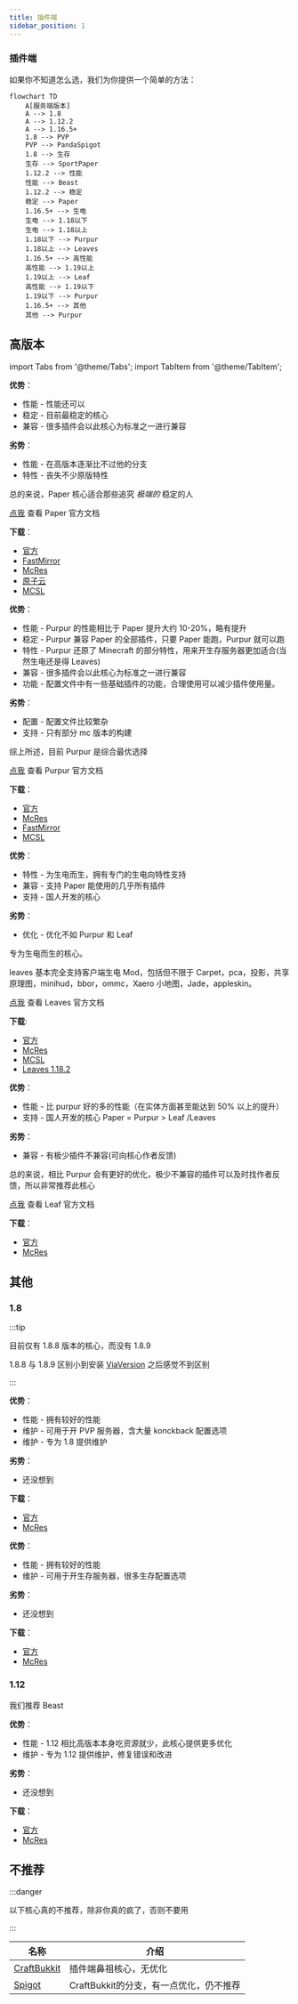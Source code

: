 ```yaml
---
title: 插件端
sidebar_position: 1
---
```


### 插件端

如果你不知道怎么选，我们为你提供一个简单的方法：

```mermaid
flowchart TD
    A[服务端版本]
    A --> 1.8
    A --> 1.12.2
    A --> 1.16.5+
    1.8 --> PVP
    PVP --> PandaSpigot
    1.8 --> 生存
    生存 --> SportPaper
    1.12.2 --> 性能
    性能 --> Beast
    1.12.2 --> 稳定
    稳定 --> Paper
    1.16.5+ --> 生电
    生电 --> 1.18以下
    生电 --> 1.18以上
    1.18以下 --> Purpur
    1.18以上 --> Leaves
    1.16.5+ --> 高性能
    高性能 --> 1.19以上
    1.19以上 --> Leaf
    高性能 --> 1.19以下
    1.19以下 --> Purpur
    1.16.5+ --> 其他
    其他 --> Purpur
```

## 高版本

import Tabs from '@theme/Tabs';
import TabItem from '@theme/TabItem';

<Tabs queryString="server-core-choose">
<TabItem value="paper" label="Paper">

**优势**：

- 性能 - 性能还可以
- 稳定 - 目前最稳定的核心
- 兼容 - 很多插件会以此核心为标准之一进行兼容

**劣势**：

- 性能 - 在高版本逐渐比不过他的分支
- 特性 - 丧失不少原版特性

总的来说，Paper 核心适合那些追究 *极端的* 稳定的人

[点我](https://docs.papermc.io/paper) 查看 Paper 官方文档

**下载**：

- [官方](https://papermc.io/downloads/all)
- [FastMirror](https://www.fastmirror.net/#/download/Paper)
- [McRes](https://mcres.cn/downloads/paper.html)
- [原子云](https://res.nullatom.com/Minecraft/Server/Paper/)
- [MCSL](https://sync.mcsl.com.cn/core/Paper)

</TabItem>
<TabItem value="purpur" label="Purpur">

**优势**：

- 性能 - Purpur 的性能相比于 Paper 提升大约 10-20%，略有提升
- 稳定 - Purpur 兼容 Paper 的全部插件，只要 Paper 能跑，Purpur 就可以跑
- 特性 - Purpur 还原了 Minecraft 的部分特性，用来开生存服务器更加适合(当然生电还是得 Leaves)
- 兼容 - 很多插件会以此核心为标准之一进行兼容
- 功能 - 配置文件中有一些基础插件的功能，合理使用可以减少插件使用量。

**劣势**：

- 配置 - 配置文件比较繁杂
- 支持 - 只有部分 mc 版本的构建

综上所述，目前 Purpur 是综合最优选择

[点我](https://purpurmc.org/docs/purpur) 查看 Purpur 官方文档

**下载**：

- [官方](https://purpurmc.org/downloads)
- [McRes](https://mcres.cn/downloads/purpur.html)
- [FastMirror](https://www.fastmirror.net/#/download/Purpur)
- [MCSL](https://sync.mcsl.com.cn/core/Purpur)

</TabItem>
<TabItem value="leaves" label="Leaves">

**优势**：

- 特性 - 为生电而生，拥有专门的生电向特性支持
- 兼容 - 支持 Paper 能使用的几乎所有插件
- 支持 - 国人开发的核心

**劣势**：

- 优化 - 优化不如 Purpur 和 Leaf

专为生电而生的核心。

leaves 基本完全支持客户端生电 Mod，包括但不限于 Carpet，pca，投影，共享原理图，minihud，bbor，ommc，Xaero 小地图，Jade，appleskin。

[点我](https://docs.leavesmc.org/zh_Hans) 查看 Leaves 官方文档

**下载**:

- [官方](https://leavesmc.org/downloads/leaves)
- [McRes](https://mcres.cn/downloads/leaves.html)
- [MCSL](https://sync.mcsl.com.cn/core/Leaves)
- [Leaves 1.18.2](https://vip.123pan.cn/1821558579/6492009)

</TabItem>
<TabItem value="Leaf" label="Leaf">

**优势**：

- 性能 - 比 purpur 好的多的性能（在实体方面甚至能达到 50% 以上的提升）
- 支持 - 国人开发的核心
  Paper = Purpur > Leaf /Leaves

**劣势**：

- 兼容 - 有极少插件不兼容(可向核心作者反馈)

总的来说，相比 Purpur 会有更好的优化，极少不兼容的插件可以及时找作者反馈，所以非常推荐此核心

[点我](https://docs.leafmc.one/zh) 查看 Leaf 官方文档

**下载**：

- [官方](https://github.com/Winds-Studio/Leaf/releases)
- [McRes](https://mcres.cn/downloads/leaf.html)

</TabItem>
</Tabs>

## 其他

### 1.8

:::tip

目前仅有 1.8.8 版本的核心，而没有 1.8.9

1.8.8 与 1.8.9 区别小到安装 [ViaVersion](/docs-java/process/plugin/other/Via/Via.md) 之后感觉不到区别

:::

<Tabs queryString="server-core-choose-1.8">
<TabItem value="pandaspigot" label="PandaSpigot">

**优势**：

- 性能 - 拥有较好的性能
- 维护 - 可用于开 PVP 服务器，含大量 konckback 配置选项
- 维护 - 专为 1.8 提供维护

**劣势**：

- 还没想到

**下载**：

- [官方](https://nightly.link/hpfxd/PandaSpigot/workflows/build/master/Server%20JAR.zip)
- [McRes](https://vip.123pan.cn/1821558579/Lingyi/core/pandaspigot-116-mcres.cn.jar)

</TabItem>
<TabItem value="sportpaper" label="SportPaper">

**优势**：

- 性能 - 拥有较好的性能
- 维护 - 可用于开生存服务器，很多生存配置选项

**劣势**：

- 还没想到

**下载**：

- [官方](https://github.com/Electroid/SportPaper)
- [McRes](https://vip.123pan.cn/1821558579/6492156)

</TabItem>
</Tabs>

### 1.12

我们推荐 Beast

**优势**：

- 性能 - 1.12 相比高版本本身吃资源就少，此核心提供更多优化
- 维护 - 专为 1.12 提供维护，修复错误和改进

**劣势**：

- 还没想到

**下载**：

- [官方](https://github.com/HomoMC/Beast)
- [McRes](https://vip.123pan.cn/1821558579/6492155)

## 不推荐

:::danger

以下核心真的不推荐，除非你真的疯了，否则不要用

:::

| 名称                                                        | 介绍                        |
|-----------------------------------------------------------|---------------------------|
| [CraftBukkit](https://getbukkit.org/download/craftbukkit) | 插件端鼻祖核心，无优化               |
| [Spigot](https://getbukkit.org/download/spigot/)          | CraftBukkit的分支，有一点优化，仍不推荐 |
